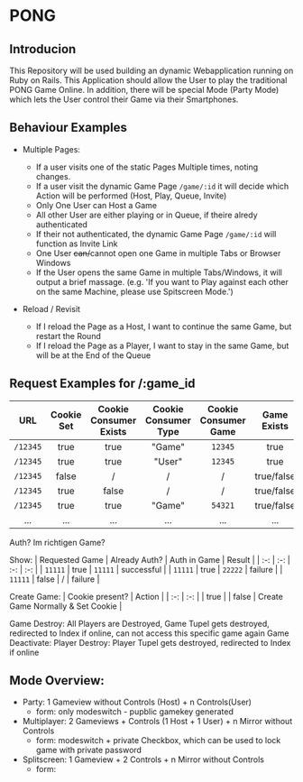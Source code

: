 # PONG
## Introducion
This Repository will be used building an dynamic Webapplication running on Ruby on Rails. This Application should allow the User to play the traditional PONG Game Online. In addition, there will be special Mode (Party Mode) which lets the User control their Game via their Smartphones.

## Behaviour Examples
* Multiple Pages:
  * If a user visits one of the static Pages Multiple times, noting changes.
  * If a user visit the dynamic Game Page `/game/:id` it will decide which Action will be performed (Host, Play, Queue, Invite)
  * Only One User can Host a Game
  * All other User are either playing or in Queue, if theire alredy authenticated
  * If their not authenticated, the dynamic Game Page `/game/:id` will function as Invite Link
  * One User ~~can/~~cannot open one Game in multiple Tabs or Browser Windows
  * If the User opens the same Game in multiple Tabs/Windows, it will output a brief massage. (e.g. 'If you want to Play against each other on the same Machine, please use Spitscreen Mode.')

* Reload / Revisit
  * If I reload the Page as a Host, I want to continue the same Game, but restart the Round
  * If I reload the Page as a Player, I want to stay in the same Game, but will be at the End of the Queue

## Request Examples for /:game_id

| URL      | Cookie Set | Cookie Consumer Exists | Cookie Consumer Type | Cookie Consumer Game | Game Exists | Game Mode | Result           |
| :------: | :--------: | :--------------------: | :------------------: | :------------------: | :---------: | :-------: | :--------------: |
| `/12345` | true       | true                   | "Game"               | `12345`              | true        | /         | `#host_game`     |
| `/12345` | true       | true                   | "User"               | `12345`              | true        | /         | `#play_game`     |
| `/12345` | false      | /                      | /                    | /                    | true/false  | /         | `#invite`        |
| `/12345` | true       | false                  | /                    | /                    | true/false  | /         | `#invite`        |
| `/12345` | true       | true                   | "Game"               | `54321`              | true/false  | /         | `#invite`        |
| ... | ...       | ...                   | ...               | ...              | ...  | ...         | ...       |



Auth?
Im richtigen Game?


Show:
| Requested Game | Already Auth? | Auth in Game | Result |
| :-: | :-: | :-: | :-: |
| `11111` | true | `11111` | successful |
| `11111` | true | `22222` | failure |
| `11111` | false | / | failure |

Create Game:
| Cookie present? | Action |
| :-: | :-: |
| true | 
| false | Create Game Normally & Set Cookie |


Game Destroy: All Players are Destroyed, Game Tupel gets destroyed, redirected to Index if online, can not access this specific game again
Game Deactivate: 
Player Destroy: Player Tupel gets destroyed, redirected to Index if online



## Mode Overview:
* Party: 1 Gameview without Controls (Host) + n Controls(User)
  * form: only modeswitch - pupblic gamekey generated
* Multiplayer: 2 Gameviews + Controls (1 Host + 1 User) + n Mirror without Controls
  * form: modeswitch + private Checkbox, which can be used to lock game with private password
* Splitscreen: 1 Gameview + 2 Controls + n Mirror without Controls
  * form: 